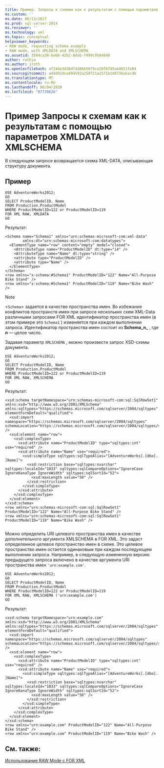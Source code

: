 ```yaml
---
title: Пример. Запросы к схемам как к результатам с помощью параметров XMLDATA и XMLSCHEMA | Документация Майкрософт
ms.custom: ''
ms.date: 06/13/2017
ms.prod: sql-server-2014
ms.reviewer: ''
ms.technology: xml
ms.topic: conceptual
helpviewer_keywords:
- RAW mode, requesting schema example
- RAW mode, with XMLDATA and XMLSCHEMA
ms.assetid: 3504ca38-be66-42b2-8dab-f499c9584840
author: rothja
ms.author: jroth
ms.openlocfilehash: af244e3436df4d8665079ce20fb749a44021fe04
ms.sourcegitcommit: ad4d92dce894592a259721a1571b1d8736abacdb
ms.translationtype: MT
ms.contentlocale: ru-RU
ms.lasthandoff: 08/04/2020
ms.locfileid: "87739626"
---
```

# <a name="example-requesting-schemas-as-results-with-the-xmldata-and-xmlschema-options"></a>Пример Запросы к схемам как к результатам с помощью параметров XMLDATA и XMLSCHEMA
  В следующем запросе возвращается схема XML-DATA, описывающая структуру документа.  
  
## <a name="example"></a>Пример  
  
```  
USE AdventureWorks2012;  
GO  
SELECT ProductModelID, Name  
FROM Production.ProductModel  
WHERE ProductModelID=122 or ProductModelID=119  
FOR XML RAW, XMLDATA  
GO  
```  
  
 Результат:  
  
```  
<Schema name="Schema1" xmlns="urn:schemas-microsoft-com:xml-data"   
        xmlns:dt="urn:schemas-microsoft-com:datatypes">  
  <ElementType name="row" content="empty" model="closed">  
    <AttributeType name="ProductModelID" dt:type="i4" />  
    <AttributeType name="Name" dt:type="string" />  
    <attribute type="ProductModelID" />  
    <attribute type="Name" />  
  </ElementType>  
</Schema>  
<row xmlns="x-schema:#Schema1" ProductModelID="122" Name="All-Purpose Bike Stand" />  
<row xmlns="x-schema:#Schema1" ProductModelID="119" Name="Bike Wash" />  
```  
  
> [!NOTE]
>  <`Schema`> задается в качестве пространства имен. Во избежание конфликтов пространств имен при запросе нескольких схем XML-Data различными запросами FOR XML идентификатор пространства имен (в этом примере это `Schema1` ) изменяется при каждом выполнении запроса. Идентификатор пространства имен состоит из **Schema_n_** , где **_n_** — целое число.  
  
 Задавая параметр `XMLSCHEMA` , можно произвести запрос XSD-схемы документа.  
  
```  
USE AdventureWorks2012;  
GO  
SELECT ProductModelID, Name  
FROM Production.ProductModel  
WHERE ProductModelID=122 or ProductModelID=119  
FOR XML RAW, XMLSCHEMA  
GO  
```  
  
 Результат:  
  
```  
<xsd:schema targetNamespace="urn:schemas-microsoft-com:sql:SqlRowSet1" xmlns:xsd="http://www.w3.org/2001/XMLSchema" xmlns:sqltypes="https://schemas.microsoft.com/sqlserver/2004/sqltypes" elementFormDefault="qualified">  
  <xsd:import namespace="https://schemas.microsoft.com/sqlserver/2004/sqltypes" schemaLocation="https://schemas.microsoft.com/sqlserver/2004/sqltypes/sqltypes.xsd" />  
  <xsd:element name="row">  
    <xsd:complexType>  
      <xsd:attribute name="ProductModelID" type="sqltypes:int" use="required" />  
      <xsd:attribute name="Name" use="required">  
        <xsd:simpleType sqltypes:sqlTypeAlias="[AdventureWorks].[dbo].[Name]">  
          <xsd:restriction base="sqltypes:nvarchar" sqltypes:localeId="1033" sqltypes:sqlCompareOptions="IgnoreCase IgnoreKanaType IgnoreWidth" sqltypes:sqlSortId="52">  
            <xsd:maxLength value="50" />  
          </xsd:restriction>  
        </xsd:simpleType>  
      </xsd:attribute>  
    </xsd:complexType>  
  </xsd:element>  
</xsd:schema>  
<row xmlns="urn:schemas-microsoft-com:sql:SqlRowSet1" ProductModelID="122" Name="All-Purpose Bike Stand" />  
<row xmlns="urn:schemas-microsoft-com:sql:SqlRowSet1" ProductModelID="119" Name="Bike Wash" />  
  
```  
  
 Можно определить URI целевого пространства имен в качестве дополнительного аргумента XMLSCHEMA в FOR XML. Это задаст определенное целевое пространство имен в схеме. Это целевое пространство имен остается одинаковым при каждом последующем выполнении запроса. Например, в следующую измененную версию предыдущего запроса включено в качестве аргумента URI пространства имен `'urn:example.com'`.  
  
```  
USE AdventureWorks2012;  
GO  
SELECT ProductModelID, Name  
FROM Production.ProductModel  
WHERE ProductModelID=122 or ProductModelID=119  
FOR XML RAW, XMLSCHEMA ('urn:example.com')  
GO  
```  
  
 Результат:  
  
```  
<xsd:schema targetNamespace="urn:example.com" xmlns:xsd="http://www.w3.org/2001/XMLSchema" xmlns:sqltypes="https://schemas.microsoft.com/sqlserver/2004/sqltypes" elementFormDefault="qualified">  
  <xsd:import namespace="https://schemas.microsoft.com/sqlserver/2004/sqltypes" schemaLocation="https://schemas.microsoft.com/sqlserver/2004/sqltypes/sqltypes.xsd" />  
  <xsd:element name="row">  
    <xsd:complexType>  
      <xsd:attribute name="ProductModelID" type="sqltypes:int" use="required" />  
      <xsd:attribute name="Name" use="required">  
        <xsd:simpleType sqltypes:sqlTypeAlias="[AdventureWorks].[dbo].[Name]">  
          <xsd:restriction base="sqltypes:nvarchar" sqltypes:localeId="1033" sqltypes:sqlCompareOptions="IgnoreCase IgnoreKanaType IgnoreWidth" sqltypes:sqlSortId="52">  
            <xsd:maxLength value="50" />  
          </xsd:restriction>  
        </xsd:simpleType>  
      </xsd:attribute>  
    </xsd:complexType>  
  </xsd:element>  
</xsd:schema>  
<row xmlns="urn:example.com" ProductModelID="122" Name="All-Purpose Bike Stand" />  
<row xmlns="urn:example.com" ProductModelID="119" Name="Bike Wash" />  
```  
  
## <a name="see-also"></a>См. также:  
 [Использование RAW Mode с FOR XML](use-raw-mode-with-for-xml.md)  
  
  
